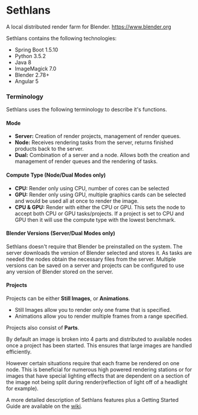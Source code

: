 
# Sethlans
A local distributed render farm for Blender. https://www.blender.org

Sethlans contains the following technologies:
 - Spring Boot 1.5.10
 - Python 3.5.2
 - Java 8
 - ImageMagick 7.0
 - Blender 2.78+
 - Angular 5
 
### Terminology

Sethlans uses the following terminology to describe it's functions.

#### Mode
- **Server:** Creation of render projects, management of render queues.
- **Node:** Receives rendering tasks from the server, returns finished products 
back to the server.
- **Dual:** Combination of a server and a node.  Allows both the creation and management of render queues and the rendering of tasks.

#### Compute Type (Node/Dual Modes only)

- **CPU:** Render only using CPU, number of cores can be selected
- **GPU:** Render only using GPU, multiple graphics cards can be selected and would be used all at once to render the image.
- **CPU & GPU:** Render with either the CPU or GPU.  This sets the node to accept both CPU or GPU tasks/projects.  If a project is set to CPU and GPU then it will use the compute type with the lowest benchmark.

#### Blender Versions (Server/Dual Modes only)
Sethlans doesn't require that Blender be preinstalled on the system.  The server downloads the version of Blender selected and stores it.  As tasks are needed the nodes obtain the necessary files from the server.  Multiple versions can be saved on a server and projects can be configured to use any version of Blender stored on the server.

#### Projects
Projects can be either **Still Images**, or **Animations**.  

 - Still Images allow you to render only one frame that is specified.  
 -  Animations allow you to render multiple frames from a range
   specified.

Projects also consist of **Parts**.  

By default an image is broken into 4 parts and distributed to available nodes once a project has been started.  This ensures that large images are handled efficiently.  

However certain situations require that each frame be rendered on one node. This is beneficial for numerous high powered rendering stations or for images that have special lighting effects that are dependent on a section of the image not being split during render(reflection of light off of a headlight for example).

A more detailed description of Sethlans features plus a Getting Started Guide are available on the [wiki](https://github.com/dryad-naiad-software/sethlans/wiki).


